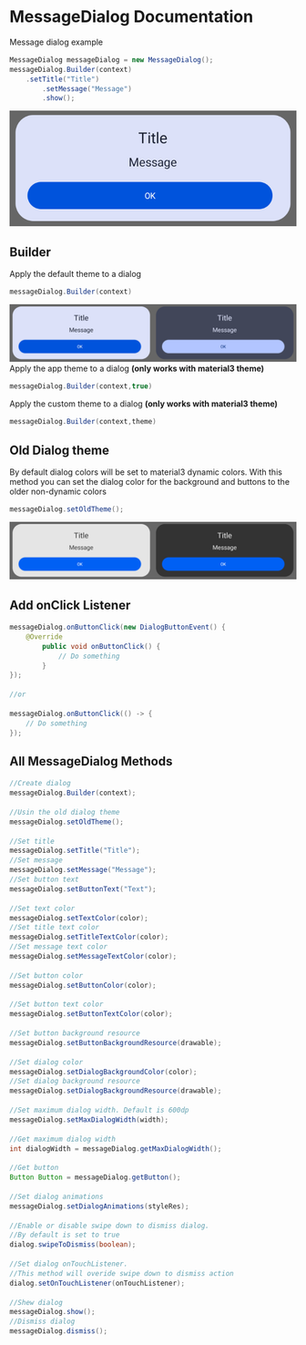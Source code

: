 # MessageDialog Documentation
Message dialog example
```java
MessageDialog messageDialog = new MessageDialog();
messageDialog.Builder(context)
	.setTitle("Title")
       	.setMessage("Message")
       	.show();
```
![MessageDialog example](https://raw.githubusercontent.com/SlaVcE14/SJ-Dialog/master/SJDialog/images/MessageDialog%20example.png)
## Builder
Apply the default theme to a dialog
```java
messageDialog.Builder(context)
```
![MessageDialog day-night](https://raw.githubusercontent.com/SlaVcE14/SJ-Dialog/master/SJDialog/images/MessageDialog%20day-night.png)
Apply the app theme to a dialog **(only works with material3 theme)**
```java
messageDialog.Builder(context,true)
```
Apply the custom theme to a dialog **(only works with material3 theme)**
```java
messageDialog.Builder(context,theme)
```
## Old Dialog theme
By default dialog colors will be set to material3 dynamic colors. With this method you can set the dialog color for the background and buttons to the older non-dynamic colors
```java
messageDialog.setOldTheme();
```
![MessageDialog oldTheme](https://raw.githubusercontent.com/SlaVcE14/SJ-Dialog/master/SJDialog/images/MessageDialog%20oldTheme.png)
## Add onClick Listener
```java
messageDialog.onButtonClick(new DialogButtonEvent() {
	@Override
      	public void onButtonClick() {
      		// Do something
      	}
});

//or

messageDialog.onButtonClick(() -> {
	// Do something
});
```
## All MessageDialog Methods
```java
//Create dialog
messageDialog.Builder(context);

//Usin the old dialog theme
messageDialog.setOldTheme();

//Set title
messageDialog.setTitle("Title");
//Set message
messageDialog.setMessage("Message");
//Set button text
messageDialog.setButtonText("Text");

//Set text color
messageDialog.setTextColor(color);
//Set title text color
messageDialog.setTitleTextColor(color);
//Set message text color
messageDialog.setMessageTextColor(color);

//Set button color
messageDialog.setButtonColor(color);

//Set button text color
messageDialog.setButtonTextColor(color);

//Set button background resource
messageDialog.setButtonBackgroundResource(drawable);

//Set dialog color
messageDialog.setDialogBackgroundColor(color);
//Set dialog background resource
messageDialog.setDialogBackgroundResource(drawable);

//Set maximum dialog width. Default is 600dp
messageDialog.setMaxDialogWidth(width);

//Get maximum dialog width
int dialogWidth = messageDialog.getMaxDialogWidth();

//Get button
Button Button = messageDialog.getButton();
        
//Set dialog animations
messageDialog.setDialogAnimations(styleRes);

//Enable or disable swipe down to dismiss dialog. 
//By default is set to true
dialog.swipeToDismiss(boolean);

//Set dialog onTouchListener.
//This method will overide swipe down to dismiss action
dialog.setOnTouchListener(onTouchListener);

//Shew dialog
messageDialog.show();
//Dismiss dialog
messageDialog.dismiss();
```
